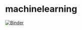 # machinelearning

[![Binder](https://mybinder.org/badge_logo.svg)](https://mybinder.org/v2/gh/jidhy/machinelearning/master)

